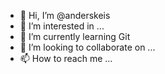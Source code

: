 - 👋 Hi, I’m @anderskeis
- 👀 I’m interested in ...
- 🌱 I’m currently learning Git
- 💞️ I’m looking to collaborate on ...
- 📫 How to reach me ...

<!---
anderskeis/anderskeis is a ✨ special ✨ repository because its `README.md` (this file) appears on your GitHub profile.
You can click the Preview link to take a look at your changes.
--->

